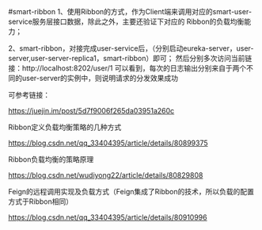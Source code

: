 #smart-ribbon
1、使用Ribbon的方式，作为Client端来调用对应的smart-user-service服务层接口数据，除此之外，主要还验证下对应的
Ribbon的负载均衡能力；

2、smart-ribbon，对接完成user-service后，（分别启动eureka-server，user-server,user-server-replica1，smart-ribbon）即可；
然后分别多次访问当前链接：http://localhost:8202/user/1 
可以看到，每次的日志输出分别来自于两个不同的user-server的实例中，则说明请求的分发效果成功



可参考链接：

https://juejin.im/post/5d7f9006f265da03951a260c

Ribbon定义负载均衡策略的几种方式

https://blog.csdn.net/qq_33404395/article/details/80899375

Ribbon负载均衡的策略原理

https://blog.csdn.net/wudiyong22/article/details/80829808

Feign的远程调用实现及负载方式（Feign集成了Ribbon的技术，所以负载的配置方式于Ribbon相同）

https://blog.csdn.net/qq_33404395/article/details/80910996

